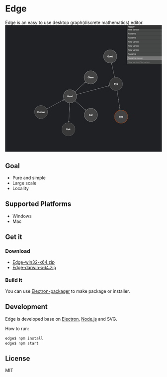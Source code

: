 # Edge
Edge is an easy to use desktop graph(discrete mathematics) editor.
![Screenshot of Edge](/doc/screenshot.png "Screenshot")

## Goal
- Pure and simple
- Large scale
- Locality

## Supported Platforms
- Windows
- Mac

## Get it

### Download
- [Edge-win32-x64.zip](https://github.com/sparkkoori/edge/releases/download/v1.0.0/Edge-win32-x64.zip)
- [Edge-darwin-x64.zip](https://github.com/sparkkoori/edge/releases/download/v1.0.0/Edge-darwin-x64.zip)

### Build it
You can use [Electron-packager](https://github.com/electron-userland/electron-packager) to make package or installer.

## Development
Edge is developed base on [Electron](https://github.com/electron/electron), [Node.js](https://github.com/nodejs/node) and SVG.

How to run:

	edge$ npm install
	edge$ npm start


## License
MIT
